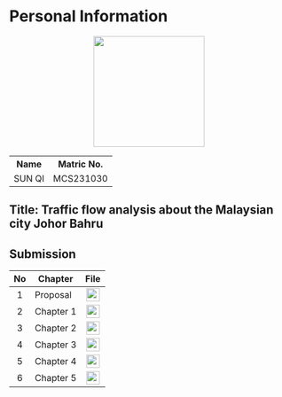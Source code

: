 # Personal Information
<p align="center"><img height="200px" src="https://github.com/drshahizan/research-design/blob/main/proposal/proposal24251/sunqi/IMG_4981.jpg"></p>

<table align="center">
  <tr>
    <th>Name</th>
    <th>Matric No.</th>
  </tr>
  <tr>
    <td>SUN QI</td>
    <td>MCS231030</td>
  </tr>
</table>

## Title: Traffic flow analysis about the Malaysian city Johor Bahru


## Submission

| No  | Chapter     |                                                 File |
| :-: | ---------- | :---------------------------------------------------------------------------------------------------: |
|  1  | Proposal | <a href="./proposal/proposal sunqi MCST-1043.pdf"><img src="../../../images/answer.png" width="24px" height="24px"></a> |
|  2  | Chapter 1 | <a href="./chapter1/chapter1 sunqi MCS-1043.pdf"><img src="../../../images/answer.png" width="24px" height="24px"></a> |
|  3  | Chapter 2 | <a href="./chapter2/chapter 2_sunqi.pdf"><img src="../../../images/answer.png" width="24px" height="24px"></a> |
|  4  | Chapter 3 | <a href="./chapter3/Chapter3_SunQi.pdf"><img src="../../../images/answer.png" width="24px" height="24px"></a> |
|  5  | Chapter 4 | <a href="./chapter4/chapter4 sunqi MCS-1043.pdf"><img src="../../../images/answer.png" width="24px" height="24px"></a> |
|  6  | Chapter 5 | <a href="./chapter5/chapter5 sunqi MCS-1043.pdf"><img src="../../../images/answer.png" width="24px" height="24px"></a> |
